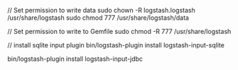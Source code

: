 // Set permission to write data
sudo chown -R logstash.logstash /usr/share/logstash
sudo chmod 777 /usr/share/logstash/data

// Set permission to write to Gemfile
sudo chmod -R 777 /usr/share/logstash

// install sqlite input plugin
bin/logstash-plugin install logstash-input-sqlite

bin/logstash-plugin install logstash-input-jdbc



